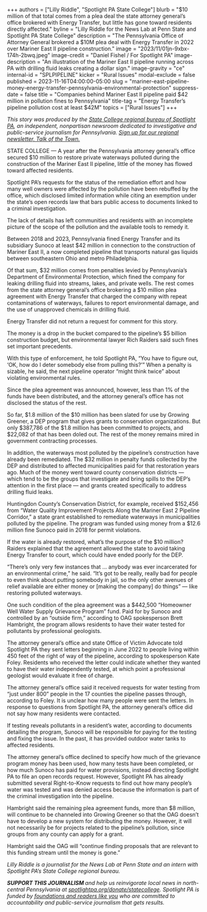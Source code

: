 +++
authors = ["Lilly Riddle", "Spotlight PA State College"]
blurb = "$10 million of that total comes from a plea deal the state attorney general’s office brokered with Energy Transfer, but little has gone toward residents directly affected."
byline = "Lilly Riddle for the News Lab at Penn State and Spotlight PA State College"
description = "The Pennsylvania Office of Attorney General brokered a $10M plea deal with Energy Transfer in 2022 over Mariner East II pipeline construction."
image = "2023/11/01jn-9xbx-174h-2bwq.jpeg"
image-credit = "Daniel Fishel / For Spotlight PA"
image-description = "An illustration of the Mariner East II pipeline running across PA with drilling fluid leaks creating a dollar sign."
image-gravity = "ce"
internal-id = "SPLPIPELINE"
kicker = "Rural Issues"
modal-exclude = false
published = 2023-11-16T04:00:00-05:00
slug = "mariner-east-pipeline-money-energy-transfer-pennsylvania-environmental-protection"
suppress-date = false
title = "Companies behind Mariner East II pipeline paid $42 million in pollution fines to Pennsylvania"
title-tag = "Energy Transfer’s pipeline pollution cost at least $42M"
topics = ["Rural Issues"]
+++

<em>This story was produced by the </em><a href="https://www.spotlightpa.org/statecollege"><em>State College regional bureau of Spotlight PA</em></a><em>, an independent, nonpartisan newsroom dedicated to investigative and public-service journalism for Pennsylvania. </em><a href="https://www.spotlightpa.org/newsletters/talkofthetown"><em>Sign up for our regional newsletter, Talk of the Town.</em></a>

STATE COLLEGE — A year after the Pennsylvania attorney general’s office secured $10 million to restore private waterways polluted during the construction of the Mariner East II pipeline, little of the money has flowed toward affected residents.

Spotlight PA’s requests for the status of the remediation effort and how many well owners were affected by the pollution have been rebuffed by the office, which disclosed limited information while citing an exemption under the state’s open records law that bars public access to documents linked to a criminal investigation.

The lack of details has left communities and residents with an incomplete picture of the scope of the pollution and the available tools to remedy it.

Between 2018 and 2023, Pennsylvania fined Energy Transfer and its subsidiary Sunoco at least $42 million in connection to the construction of Mariner East II, a now completed pipeline that transports natural gas liquids between southeastern Ohio and metro Philadelphia.

Of that sum, $32 million comes from penalties levied by Pennsylvania’s Department of Environmental Protection, which fined the company for leaking drilling fluid into streams, lakes, and private wells. The rest comes from the state attorney general’s office brokering a $10 million plea agreement with Energy Transfer that charged the company with repeat contaminations of waterways, failures to report environmental damage, and the use of unapproved chemicals in drilling fluid.

Energy Transfer did not return a request for comment for this story.

<script src="https://www.spotlightpa.org/embed.js" async></script><div data-spl-embed-version="1" data-spl-src="https://www.spotlightpa.org/embeds/newsletter/?cta=Sign%20up%20for%20our%20new%20regional%20newsletter%2C%20%3Cb%3ETalk%20of%20the%20Town%3C%2Fb%3E%2C%20and%20get%20all%20the%20news%20and%20notes%20from%20State%20College%20and%20north-central%20PA.&button=Sign%20Up%20Now&preselect=state_college&eyebrow=DON'T%20MISS%20A%20BEAT"></div>

The money is a drop in the bucket compared to the pipeline’s $5 billion construction budget, but environmental lawyer Rich Raiders said such fines set important precedents.

With this type of enforcement, he told Spotlight PA, “You have to figure out, ‘OK, how do I deter somebody else from pulling this?’” When a penalty is sizable, he said, the next pipeline operator “might think twice” about violating environmental rules.

Since the plea agreement was announced, however, less than 1% of the funds have been distributed, and the attorney general’s office has not disclosed the status of the rest.

So far, $1.8 million of the $10 million has been slated for use by Growing Greener, a DEP program that gives grants to conservation organizations. But only $387,786 of the $1.8 million has been committed to projects, and $22,082 of that has been doled out. The rest of the money remains mired in government contracting processes.

In addition, the waterways most polluted by the pipeline’s construction have already been remediated. The $32 million in penalty funds collected by the DEP and distributed to affected municipalities paid for that restoration years ago. Much of the money went toward county conservation districts — which tend to be the groups that investigate and bring spills to the DEP’s attention in the first place — and grants created specifically to address drilling fluid leaks.

Huntingdon County’s Conservation District, for example, received $152,456 from “Water Quality Improvement Projects Along the Mariner East 2 Pipeline Corridor,” a state grant established to remediate waterways in municipalities polluted by the pipeline. The program was funded using money from a $12.6 million fine Sunoco paid in 2018 for permit violations.

If the water is already restored, what’s the purpose of the $10 million? Raiders explained that the agreement allowed the state to avoid taking Energy Transfer to court, which could have ended poorly for the DEP.

“There’s only very few instances that … anybody was ever incarcerated for an environmental crime,” he said. “It’s got to be really, really bad for people to even think about putting somebody in jail, so the only other avenues of relief available are either money or \[making the company\] do things” — like restoring polluted waterways.

<script src="https://www.spotlightpa.org/embed.js" async></script><div data-spl-embed-version="1" data-spl-src="https://www.spotlightpa.org/embeds/donate/"></div>

One such condition of the plea agreement was a $442,500 “Homeowner Well Water Supply Grievance Program” fund. Paid for by Sunoco and controlled by an “outside firm,” according to OAG spokesperson Brett Hambright, the program allows residents to have their water tested for pollutants by professional geologists.

The attorney general’s office and state Office of Victim Advocate told Spotlight PA they sent letters beginning in June 2022 to people living within 450 feet of the right of way of the pipeline, according to spokesperson Kate Foley. Residents who received the letter could indicate whether they wanted to have their water independently tested, at which point a professional geologist would evaluate it free of charge.

The attorney general’s office said it received requests for water testing from “just under 800” people in the 17 counties the pipeline passes through, according to Foley. It is unclear how many people were sent the letters. In response to questions from Spotlight PA, the attorney general’s office did not say how many residents were contacted.

If testing reveals pollutants in a resident’s water, according to documents detailing the program, Sunoco will be responsible for paying for the testing and fixing the issue. In the past, it has provided outdoor water tanks to affected residents.

The attorney general’s office declined to specify how much of the grievance program money has been used, how many tests have been completed, or how much Sunoco has paid for water provisions, instead directing Spotlight PA to file an open records request. However, Spotlight PA has already submitted several Right-to-Know requests to find out how many people’s water was tested and was denied access because the information is part of the criminal investigation into the pipeline.

Hambright said the remaining plea agreement funds, more than $8 million, will continue to be channeled into Growing Greener so that the OAG doesn’t have to develop a new system for distributing the money. However, it will not necessarily be for projects related to the pipeline’s pollution, since groups from any county can apply for a grant.

Hambright said the OAG will “continue finding proposals that are relevant to this funding stream until the money is gone.”

<script src="https://www.spotlightpa.org/embed.js" async></script><div data-spl-embed-version="1" data-spl-src="https://www.spotlightpa.org/embeds/tips/?tip_text=Did%20the%20Mariner%20East%20II%20pipeline%20construction%20affect%20your%20water%3F%20We%20want%20to%20hear%20from%20you."></div>

<em>Lilly Riddle is a journalist for the News Lab at Penn State and an intern with Spotlight PA’s State College regional bureau.</em>

<strong><em>SUPPORT THIS JOURNALISM </em></strong><em>and help us reinvigorate local news in north-central Pennsylvania at </em><a href="http://spotlightpa.org/donate/statecollege"><em>spotlightpa.org/donate/statecollege</em></a><em>. Spotlight PA is funded by </em><a href="https://www.spotlightpa.org/support"><em>foundations and readers like you</em></a><em> who are committed to accountability and public-service journalism that gets results.</em>

